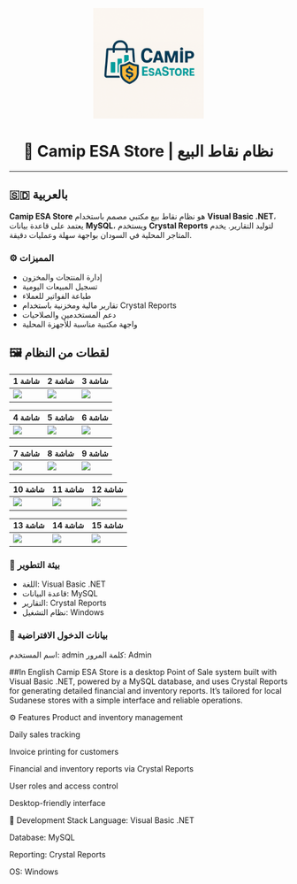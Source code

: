 <p align="center">
  <img src="screenshot/logo.png" alt="Camip ESA Store Logo" width="200"/>
</p>

<h1 align="center">🛒 Camip ESA Store | نظام نقاط البيع</h1>

---

## 🇸🇩 بالعربية

**Camip ESA Store** هو نظام نقاط بيع مكتبي مصمم باستخدام **Visual Basic .NET**، يعتمد على قاعدة بيانات **MySQL**، ويستخدم **Crystal Reports** لتوليد التقارير. يخدم المتاجر المحلية في السودان بواجهة سهلة وعمليات دقيقة.

### ⚙️ المميزات
- إدارة المنتجات والمخزون
- تسجيل المبيعات اليومية
- طباعة الفواتير للعملاء
- تقارير مالية ومخزنية باستخدام Crystal Reports
- دعم المستخدمين والصلاحيات
- واجهة مكتبية مناسبة للأجهزة المحلية
## 🖼️ لقطات من النظام

| شاشة 1 | شاشة 2 | شاشة 3 |
|--------|--------|--------|
| ![](screenshot/a(1).png) | ![](screenshot/a(2).png) | ![](screenshot/a(3).png) |

| شاشة 4 | شاشة 5 | شاشة 6 |
|--------|--------|--------|
| ![](screenshot/a(4).png) | ![](screenshot/a(5).png) | ![](screenshot/a(6).png) |

| شاشة 7 | شاشة 8 | شاشة 9 |
|--------|--------|--------|
| ![](screenshot/a(7).png) | ![](screenshot/a(8).png) | ![](screenshot/a(9).png) |

| شاشة 10 | شاشة 11 | شاشة 12 |
|---------|---------|---------|
| ![](screenshot/a(10).png) | ![](screenshot/a(11).png) | ![](screenshot/a(12).png) |

| شاشة 13 | شاشة 14 | شاشة 15 |
|---------|---------|---------|
| ![](screenshot/a(13).png) | ![](screenshot/a(14).png) | ![](screenshot/a(15).png) |



### 🧪 بيئة التطوير
- اللغة: Visual Basic .NET  
- قاعدة البيانات: MySQL  
- التقارير: Crystal Reports  
- نظام التشغيل: Windows




### 🔐 بيانات الدخول الافتراضية
اسم المستخدم: admin
كلمة المرور: Admin

##In English
Camip ESA Store is a desktop Point of Sale system built with Visual Basic .NET, powered by a MySQL database, and uses Crystal Reports for generating detailed financial and inventory reports. It’s tailored for local Sudanese stores with a simple interface and reliable operations.

⚙️ Features
Product and inventory management

Daily sales tracking

Invoice printing for customers

Financial and inventory reports via Crystal Reports

User roles and access control

Desktop-friendly interface

🧪 Development Stack
Language: Visual Basic .NET

Database: MySQL

Reporting: Crystal Reports

OS: Windows


